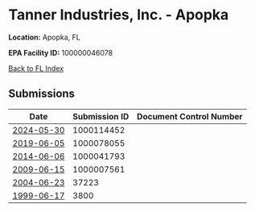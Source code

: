 # Tanner Industries, Inc. - Apopka

**Location:** Apopka, FL

**EPA Facility ID:** 100000046078

[Back to FL Index](../../index.md)

## Submissions

| Date | Submission ID | Document Control Number |
|------|--------------|-------------------------|
| [2024-05-30](submissions/1000114452.md) | 1000114452 |  |
| [2019-06-05](submissions/1000078055.md) | 1000078055 |  |
| [2014-06-06](submissions/1000041793.md) | 1000041793 |  |
| [2009-06-15](submissions/1000007561.md) | 1000007561 |  |
| [2004-06-23](submissions/37223.md) | 37223 |  |
| [1999-06-17](submissions/3800.md) | 3800 |  |
